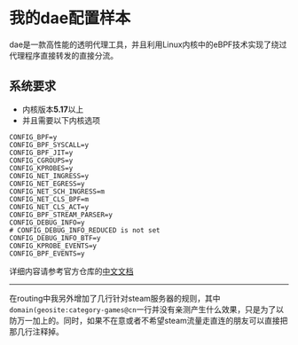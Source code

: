 #  我的dae配置样本
dae是一款高性能的透明代理工具，并且利用Linux内核中的eBPF技术实现了绕过代理程序直接转发的直接分流。

## 系统要求
- 内核版本**5.17**以上
- 并且需要以下内核选项

```
CONFIG_BPF=y
CONFIG_BPF_SYSCALL=y
CONFIG_BPF_JIT=y
CONFIG_CGROUPS=y
CONFIG_KPROBES=y
CONFIG_NET_INGRESS=y
CONFIG_NET_EGRESS=y
CONFIG_NET_SCH_INGRESS=m
CONFIG_NET_CLS_BPF=m
CONFIG_NET_CLS_ACT=y
CONFIG_BPF_STREAM_PARSER=y
CONFIG_DEBUG_INFO=y
# CONFIG_DEBUG_INFO_REDUCED is not set
CONFIG_DEBUG_INFO_BTF=y
CONFIG_KPROBE_EVENTS=y
CONFIG_BPF_EVENTS=y
```

详细内容请参考官方仓库的[中文文档](https://github.com/daeuniverse/dae/tree/main/docs/zh)

---
在routing中我另外增加了几行针对steam服务器的规则，其中``domain(geosite:category-games@cn``一行并没有亲测产生什么效果，只是为了以防万一加上的。同时，如果不在意或者不希望steam流量走直连的朋友可以直接把那几行注释掉。
